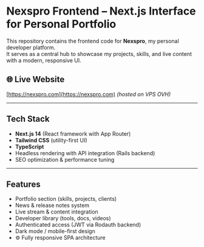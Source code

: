 # Nexspro Frontend – Next.js Interface for Personal Portfolio

This repository contains the frontend code for **Nexspro**, my personal developer platform.  
It serves as a central hub to showcase my projects, skills, and live content with a modern, responsive UI.

## 🌐 Live Website

[https://nexspro.com](https://nexspro.com) *(hosted on VPS OVH)*

---

##  Tech Stack

- **Next.js 14** (React framework with App Router)
- **Tailwind CSS** (utility-first UI)
- **TypeScript**
- Headless rendering with API integration (Rails backend)
- SEO optimization & performance tuning

---

##  Features

-  Portfolio section (skills, projects, clients)
-  News & release notes system
-  Live stream & content integration
-  Developer library (tools, docs, videos)
-  Authenticated access (JWT via Rodauth backend)
-  Dark mode / mobile-first design
- ⚙ Fully responsive SPA architecture

